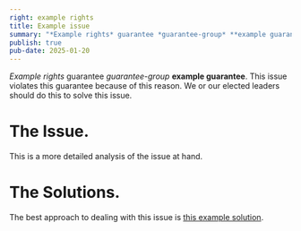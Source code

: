```yaml
---
right: example rights
title: Example issue
summary: "*Example rights* guarantee *guarantee-group* **example guarantee**. This issue violates this guarantee because of this reason. We or our elected leaders should do this to solve this issue."
publish: true
pub-date: 2025-01-20
---
```


*Example rights* guarantee *guarantee-group* **example guarantee**. This issue violates this guarantee because of this reason. We or our elected leaders should do this to solve this issue.

# The Issue.

This is a more detailed analysis of the issue at hand.

# The Solutions.

The best approach to dealing with this issue is [this example solution](../Solutions/example-solution.html).

